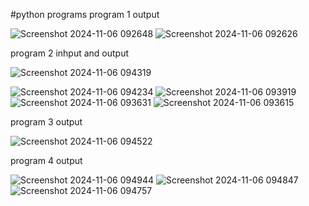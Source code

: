 #python programs
program 1 output

![Screenshot 2024-11-06 092648](https://github.com/user-attachments/assets/5bf8f3ef-15e9-4921-b246-829a9621dd1d)
![Screenshot 2024-11-06 092626](https://github.com/user-attachments/assets/6ef83440-e819-471c-8553-bfa99bfc84eb)

program 2 inhput and output


![Screenshot 2024-11-06 094319](https://github.com/user-attachments/assets/a0579427-375c-437c-b137-694f76d9fe2f)


![Screenshot 2024-11-06 094234](https://github.com/user-attachments/assets/254416c9-b5e3-4772-bf00-b5e15e2d557e)
![Screenshot 2024-11-06 093919](https://github.com/user-attachments/assets/828de277-31a3-43fb-9ec5-cfca5e6b8526)
![Screenshot 2024-11-06 093631](https://github.com/user-attachments/assets/efd1dc71-ca5f-4165-ba5a-57658748a20d)
![Screenshot 2024-11-06 093615](https://github.com/user-attachments/assets/701c16f1-325c-42a9-a42b-080a85e6b399)


program 3 output

![Screenshot 2024-11-06 094522](https://github.com/user-attachments/assets/9032ed9f-c7cf-47c6-b1a4-8eb50f327c20)


program 4 output

![Screenshot 2024-11-06 094944](https://github.com/user-attachments/assets/168d7e38-8272-4754-a300-7215be5d482c)
![Screenshot 2024-11-06 094847](https://github.com/user-attachments/assets/b8cf5617-7a49-4dcb-a0f0-59a75eb9e06c)
![Screenshot 2024-11-06 094757](https://github.com/user-attachments/assets/491f2ece-461c-41f4-b5a9-a770854aa71d)
